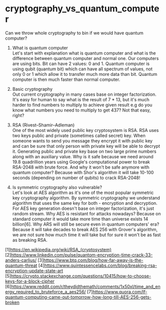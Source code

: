 # cryptography_vs_quantum_computer

Can we throw whole cryptography to bin if we would have quantum computer?

1. What is quantum computer<br>
Let's start with explanation what is quantum computer and what is the difference between quantum computer and normal one.
Our computers are using bits. Bit can have 2 values: 0 and 1. Quantum computer is using qubit (quantum bit) which can have all spectrum of values, not only 0 or 1 which
allow it to transfer much more data than bit. Quantum computer is then much faster than normal computer.

2. Basic cryptography<br>
Out current cryptography in many cases base on integer factorization. It's easy for human to say what is the result of 7 * 13, but it's much harder to find numbers to 
multiply to achieve given result e.g do you know what numbers you need to multiply to get 437? Not that easy, right?

3. RSA (Rivest–Shamir–Adleman)<br>
One of the most widely used public key cryptosystem is RSA. RSA uses two keys public and private (sometimes called secret) key. When someone wants to send you message they encrypt it with public key
and can be sure that only person with private key will be able to decrypt it.
Generating public and private key base on two large prime numbers along with an auxiliary value.
Why is it safe because we need around 19.8 quadrillion years using Google's computational power to break RSA-2048 with brute force.
And why it won't be safe anymore with quantum computer? Because with Shor's algorithm it will take 10-100 seconds (depending on number of qubits) to crack RSA-2048!

4. Is symmetric cryptography also vulnerable?<br>
Let's look at AES algorithm as it's one of the most popular symmetric key cryptography algorithm. By symmetric cryptography we understand algorithm that uses the same 
key for both - encryption and decryption. For AES key generation doesn't base on integer factorization, it's just random stream.
Why AES is resistant for attacks nowadays? Because on standard computer it would take more time than universe exists 14 billion[6].
Why ARS will still be secure even in quantum computers' era? Because it will take decades to break AES 256 with Grover's algorithm, 
we are not sure how much time it will take but for sure it won't be as fast as breaking RSA.


[1]https://en.wikipedia.org/wiki/RSA_(cryptosystem)
[2]https://www.linkedin.com/pulse/quantom-encryption-time-crack-33-anders-carlius/
[3]https://www.btq.com/blog/how-far-away-is-the-quantum-threat
[4]https://www.quintessencelabs.com/blog/breaking-rsa-encryption-update-state-art
[5]https://crypto.stackexchange.com/questions/10415/how-to-choose-keys-for-a-block-cipher
[6]https://www.reddit.com/r/theydidthemath/comments/1x50xl/time_and_energy_required_to_bruteforce_a_aes256/
[7]https://www.quora.com/If-quantum-computing-came-out-tomorrow-how-long-till-AES-256-gets-broken